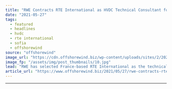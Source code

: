 ```yaml
---
title: "RWE Contracts RTE International as HVDC Technical Consultant for Sofia OWF"
date: "2021-05-27"
tags: 
  - featured
  - headlines
  - hvdc
  - rte international
  - sofia
  - offshorewind
source: "offshorewind"
image_url: "https://cdn.offshorewind.biz/wp-content/uploads/sites/2/2021/05/27131503/IV-Groep_Sofia-HVDC-platfrom.jpg"
image_fp: "/assets/img/post_thumbnails/10.jpg"
lead: "RWE has selected France-based RTE International as the technical consultant for HVDC systems at"
article_url: "https://www.offshorewind.biz/2021/05/27/rwe-contracts-rte-international-as-hvdc-technical-consultant-for-sofia-owf/"
---
```


---
